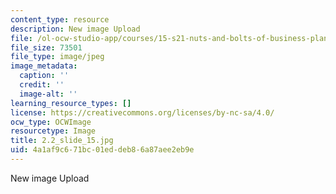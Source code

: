 ```yaml
---
content_type: resource
description: New image Upload
file: /ol-ocw-studio-app/courses/15-s21-nuts-and-bolts-of-business-plans-january-iap-2014/4a1af9c671bc01eddeb86a87aee2eb9e_2.2_slide_15.jpg
file_size: 73501
file_type: image/jpeg
image_metadata:
  caption: ''
  credit: ''
  image-alt: ''
learning_resource_types: []
license: https://creativecommons.org/licenses/by-nc-sa/4.0/
ocw_type: OCWImage
resourcetype: Image
title: 2.2_slide_15.jpg
uid: 4a1af9c6-71bc-01ed-deb8-6a87aee2eb9e
---
```

New image Upload